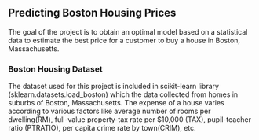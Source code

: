 ## Predicting Boston Housing Prices

The goal of the project is to obtain an optimal model based on a statistical data to estimate the best price for a customer to buy a house in Boston, Massachusetts.

### Boston Housing Dataset

The dataset used for this project is included in scikit-learn library (sklearn.datasets.load_boston) which the data collected from homes in suburbs of Boston, Massachusetts. The expense of a house varies according to various factors like average number of rooms per dwelling(RM), full-value property-tax rate per $10,000 (TAX), pupil-teacher ratio (PTRATIO), per capita crime rate by town(CRIM), etc.
